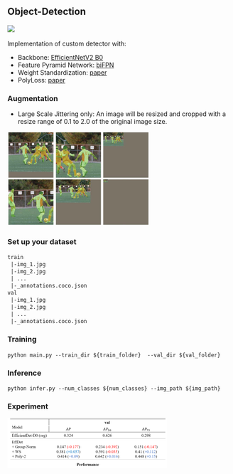 ## Object-Detection

[<img src='https://camo.githubusercontent.com/84f0493939e0c4de4e6dbe113251b4bfb5353e57134ffd9fcab6b8714514d4d1/68747470733a2f2f636f6c61622e72657365617263682e676f6f676c652e636f6d2f6173736574732f636f6c61622d62616467652e737667' width=100 class="left">](https://colab.research.google.com/drive/1dnwPzUZS1ySnGBNG1LJYt0CPH6RYOlmH?usp=sharing)

Implementation of custom detector with:
- Backbone: [EfficientNetV2 B0](https://arxiv.org/abs/2104.00298)
- Feature Pyramid Network: [biFPN](https://arxiv.org/abs/1911.09070)
- Weight Standardization: [paper](https://arxiv.org/abs/1903.10520)
- PolyLoss: [paper](https://arxiv.org/abs/2204.12511)

### Augmentation
- Large Scale Jittering only: An image will be resized and cropped with a resize range of 0.1 to 2.0 of the original image size.

<img src="https://github.com/bdghuy/Object-Detection/blob/main/images/LSJ.PNG" width="319" height="212">


### Set up your dataset
```
train
 |-img_1.jpg
 |-img_2.jpg
 | ...
 |-_annotations.coco.json
val
 |-img_1.jpg
 |-img_2.jpg
 | ...
 |-_annotations.coco.json
```
### Training

```
python main.py --train_dir ${train_folder}  --val_dir ${val_folder}
```

### Inference

```
python infer.py --num_classes ${num_classes} --img_path ${img_path}
```

### Experiment

<img src="https://github.com/bdghuy/Object-Detection/blob/main/images/img.PNG" width="359" height="113">

